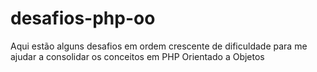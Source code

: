 # desafios-php-oo
Aqui estão alguns desafios em ordem crescente de dificuldade para me ajudar a consolidar os conceitos em PHP Orientado a Objetos
